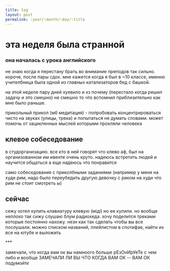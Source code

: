 ```yaml
---
title: log
layout: post
permalink: :year/:month/:day/:title
---
```


# эта неделя была странной
### она началась с урока английского
не знаю когда я перестану брать во внимание преподов так сильно. короче, после пары сдох. 
мне кажется когда я был в ~10 классе, именно учителбница была одной из главных катализаторов бед с башкой.  

на этой неделе пару дней хуевило и хз почему 
(перестало когда решил задачу и это смешно)
не смешно то что вспомнил приблизительно как мне было раньше.  
  
  
прикольный прикол (мб медитация) - попробовать концентрироваться чисто на звуках (улицы, трека) и попытаться не думать словами. может помочь от зацикленных мыслей которыми прокляли человека  

## клевое собеседование 
в студорганизацию. все кто в ней говорят что клево аф, был на организованном им ивенте очень круто. надеюсь встретить людей и научится общаться а еще надеюсь что понравится

само собеседование с приколбными заданиями (например у меня на худи рим, надо было переубедить другую девочку с риком на худи что рим не стоит смотреть ы)

## сейчас
сежу
хотел купить клавиатуру клевую (міді) но ее купили. но вообще неплохо так сижу слушаю блум радиохеда. хочу поделится треками которые постоянно нахожу. незн как так сделать чтобы вы все послушали. можно списком названий, плейлистом в спотифае, найти их все на ютубе и выложить 

\***

замечали, что когда вам ок вы намноого больше рЕзОнИрУеТе с чем либо и вообще ЗАМЕЧАЛИ ЛИ ВЫ ЧТО КОГДА ВАМ ОК -- ВАМ ОК
*подумойте*
